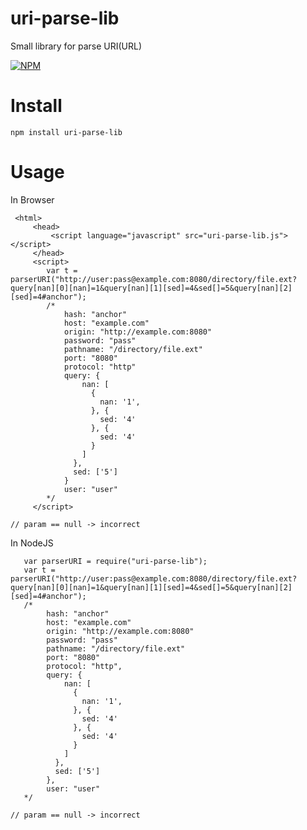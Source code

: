 # uri-parse-lib

Small library for parse URI(URL)

[![NPM](https://nodei.co/npm/uri-parse-lib.png?downloads=true&downloadRank=true&stars=true)](https://nodei.co/npm/uri-parse-lib/)

# Install

    npm install uri-parse-lib
    
# Usage   

 In Browser
    
     <html>
         <head>
             <script language="javascript" src="uri-parse-lib.js"></script>
         </head>
         <script>
            var t = parserURI("http://user:pass@example.com:8080/directory/file.ext?query[nan][0][nan]=1&query[nan][1][sed]=4&sed[]=5&query[nan][2][sed]=4#anchor");
            /*
                hash: "anchor"
                host: "example.com"
                origin: "http://example.com:8080"
                password: "pass"
                pathname: "/directory/file.ext"
                port: "8080"
                protocol: "http"
                query: {
                    nan: [
                      {
                        nan: '1',
                      }, {
                        sed: '4'
                      }, {
                        sed: '4'
                      }
                    ]
                  },
                  sed: ['5']
                }
                user: "user"
            */
         </script>
         
    // param == null -> incorrect       
    
 In NodeJS 
    
       var parserURI = require("uri-parse-lib");
       var t = parserURI("http://user:pass@example.com:8080/directory/file.ext?query[nan][0][nan]=1&query[nan][1][sed]=4&sed[]=5&query[nan][2][sed]=4#anchor");
       /*
            hash: "anchor"
            host: "example.com"
            origin: "http://example.com:8080"
            password: "pass"
            pathname: "/directory/file.ext"
            port: "8080"
            protocol: "http",
            query: {
                nan: [
                  {
                    nan: '1',
                  }, {
                    sed: '4'
                  }, {
                    sed: '4'
                  }
                ]
              },
              sed: ['5']
            },
            user: "user"
       */
    
    // param == null -> incorrect 
    
   
